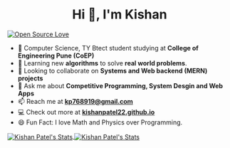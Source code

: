 <h1 align="center">Hi 👋, I'm Kishan</h1>

[![Open Source Love](https://badges.frapsoft.com/os/v1/open-source.svg?v=102)]()

- 🔭 Computer Science, TY Btect student studying at **College of Engineering Pune (CoEP)**
- 🌱 Learning new **algorithms** to solve **real world problems**.
- 👯 Looking to collaborate on **Systems and Web backend (MERN) projects**
- 💬 Ask me about **Competitive Programming, System Desgin and Web Apps**
- 📫 Reach me at **kp768919@gmail.com**
- 💻 Check out more at **<a href="https://kishanpatel22.github.io/">kishanpatel22.github.io</a>**
- 😄 Fun Fact: I love Math and Physics over Programming.


<a href="https://github.com/kishanpatel22">
  <img align="center" src="https://github-readme-stats.vercel.app/api/top-langs/?username=kishanpatel22&hide=c%2B%2B,c,html&title_color=6aa6f8&text_color=8a919a&icon_color=6aa6f8&bg_color=0e1116" alt="Kishan Patel's Stats" />
</a>

<a href="https://github.com/kishanpatel22">
  <img align="center" src="https://github-readme-stats.vercel.app/api?username=kishanpatel22&show_icons=true&line_height=27&count_private=true&title_color=6aa6f8&text_color=8a919a&icon_color=6aa6f8&bg_color=0e1116" alt="Kishan Patel's Stats" />
</a>

